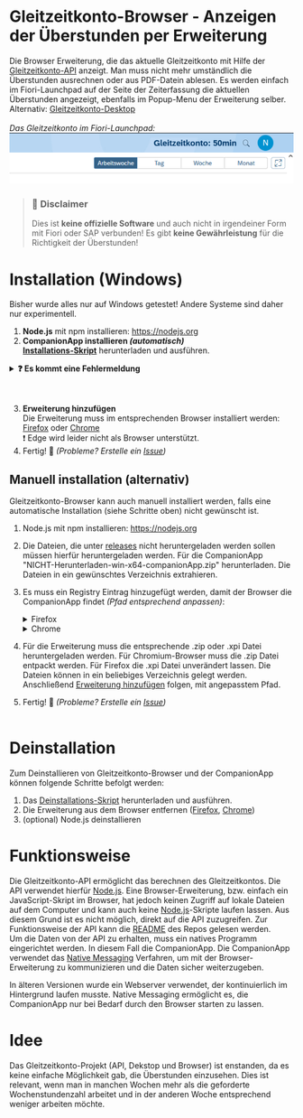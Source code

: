 # Gleitzeitkonto-Browser - Anzeigen der Überstunden per Erweiterung

Die Browser Erweiterung, die das aktuelle Gleitzeitkonto mit Hilfe der [Gleitzeitkonto-API](https://github.com/julius-boettger/gleitzeitkonto-api) anzeigt. Man muss nicht mehr umständlich die Überstunden ausrechnen oder aus PDF-Datein ablesen. Es werden einfach im Fiori-Launchpad auf der Seite der Zeiterfassung die aktuellen Überstunden angezeigt, ebenfalls im Popup-Menu der Erweiterung selber.
Alternativ: [Gleitzeitkonto-Desktop](https://github.com/julius-boettger/gleitzeitkonto-desktop)
<br><br>
*Das Gleitzeitkonto im Fiori-Launchpad:*
<br>
![Gleitzeitkonto im Fiori-Launchpad](./Assets/GleitzeitkontoFioriLaunchpad.png)

> ### 🚨 Disclaimer
> Dies ist **keine offizielle Software** und auch nicht in irgendeiner Form mit Fiori oder SAP verbunden! Es gibt **keine Gewährleistung** für die Richtigkeit der Überstunden!

# Installation (Windows)
Bisher wurde alles nur auf Windows getestet! Andere Systeme sind daher nur experimentell.
1. **Node.js** mit npm installieren: https://nodejs.org
2. <b>CompanionApp installieren <i>(automatisch)</i></b><br>
   **[Installations-Skript](https://github.com/NilsPvR/Gleitzeitkonto-Browser/releases/latest/download/install_Gleitzeitkonto-Browser-GUI.hta)** herunterladen und ausführen.

<details><summary><b>❓ Es kommt eine Fehlermeldung</b></summary>
    <details><summary><b>Fehler:</b> "Die Sicherheitseinstellungen des Computers..."</summary>
        <i>Die Fehlermeldung sieht folgendermaßen aus:</i><br>
        <img src="Assets/installation-script-error.png" alt="Fehlermeldung für Sicherheitseinstellungen des Computers." style="width: 50%;">
        <br><br>
        <ol>
            <li>Installations-Programm schließen</li>
            <li>Rechtsklick auf die Datei (Installations-Skript) -> Eigenschaften</li>
            <li>Unter Sicherheit: Häkchen bei "Zulassen" setzen -> OK<br>
                <img src="Assets/installation-allow-external.png" alt="Screenshot zum Zulassen des Installations-Scripts.">
            </li>
            <li>Installation erneut starten</li>
        </ol>
    </details>

</details>
<br><br>

3. **Erweiterung hinzufügen**<br>
Die Erweiterung muss im entsprechenden Browser installiert werden: [Firefox](https://github.com/NilsPvR/Gleitzeitkonto-Browser/wiki/Firefox-Installation) oder [Chrome](https://github.com/NilsPvR/Gleitzeitkonto-Browser/wiki/Chrome-Installation)<br>
❗ Edge wird leider nicht als Browser unterstützt.
1. Fertig! 🥳 *(Probleme? Erstelle ein [Issue](https://github.com/NilsPvR/Gleitzeitkonto-Browser/issues))*


## Manuell installation (alternativ)
Gleitzeitkonto-Browser kann auch manuell installiert werden, falls eine automatische Installation (siehe Schritte oben) nicht gewünscht ist.<br>
1. Node.js mit npm installieren: https://nodejs.org
2. Die Dateien, die unter [releases](https://github.com/NilsPvR/Gleitzeitkonto-Browser/releases) nicht heruntergeladen werden sollen müssen hierfür heruntergeladen werden. Für die CompanionApp "NICHT-Herunterladen-win-x64-companionApp.zip" herunterladen. Die Dateien in ein gewünschtes Verzeichnis extrahieren.
3. Es muss ein Registry Eintrag hinzugefügt werden, damit der Browser die CompanionApp findet *(Pfad entsprechend anpassen)*:<br>
    <details><summary>Firefox</summary>
    <pre><code>REG ADD "HKEY_CURRENT_USER\Software\Mozilla\NativeMessagingHosts\gleitzeitkonto_browser_companionapp" /ve /t REG_SZ /d "PFAD_ZUM_ORDNER\CompanionApp\manifest.json" /f</code></pre>
    </details>
    <details><summary>Chrome</summary>
    <pre><code>REG ADD "HKEY_CURRENT_USER\Software\Google\Chrome\NativeMessagingHosts\gleitzeitkonto_browser_companionapp" /ve /t REG_SZ /d "PFAD_ZUM_ORDNER\CompanionApp\manifest-chromium.json" /f</code></pre>
    </details>

4. Für die Erweiterung muss die entsprechende .zip oder .xpi Datei heruntergeladen werden. Für Chromium-Browser muss die .zip Datei entpackt werden. Für Firefox die .xpi Datei unverändert lassen. Die Dateien können in ein beliebiges Verzeichnis gelegt werden. Anschließend [Erweiterung hinzufügen](#installation-windows) folgen, mit angepasstem Pfad.
5. Fertig! 🥳 *(Probleme? Erstelle ein [Issue](https://github.com/NilsPvR/Gleitzeitkonto-Browser/issues))*
<br><br>

# Deinstallation
Zum Deinstallieren von Gleitzeitkonto-Browser und der CompanionApp können folgende Schritte befolgt werden:
1. Das [Deinstallations-Skript](https://github.com/NilsPvR/Gleitzeitkonto-Browser/releases/latest/download/uninstall_Gleitzeitkonto-Browser-GUI.hta) herunterladen und ausführen.<br>
2. Die Erweiterung aus dem Browser entfernen ([Firefox](https://support.mozilla.org/de/kb/addons-deaktivieren-oder-deinstallieren), [Chrome](https://support.google.com/chrome_webstore/answer/2664769?hl=de))
3. (optional) Node.js deinstallieren

# Funktionsweise

Die Gleitzeitkonto-API ermöglicht das berechnen des Gleitzeitkontos. Die API verwendet hierfür [Node.js](https://nodejs.org/). Eine Browser-Erweiterung, bzw. einfach ein JavaScript-Skript im Browser, hat jedoch keinen Zugriff auf lokale Dateien auf dem Computer und kann auch keine [Node.js](https://nodejs.org/)-Skripte laufen lassen. Aus diesem Grund ist es nicht möglich, direkt auf die API zuzugreifen. Zur Funktionsweise der API kann die [README](https://github.com/julius-boettger/gleitzeitkonto-api#readme) des Repos gelesen werden.<br>
Um die Daten von der API zu erhalten, muss ein natives Programm eingerichtet werden. In diesem Fall die CompanionApp. Die CompanionApp verwendet das [Native Messaging](https://developer.mozilla.org/en-US/docs/Mozilla/Add-ons/WebExtensions/Native_messaging) Verfahren, um mit der Browser-Erweiterung zu kommunizieren und die Daten sicher weiterzugeben.<br>

In älteren Versionen wurde ein Webserver verwendet, der kontinuierlich im Hintergrund laufen musste. Native Messaging ermöglicht es, die CompanionApp nur bei Bedarf durch den Browser starten zu lassen.<br>

# Idee
Das Gleitzeitkonto-Projekt (API, Dekstop und Browser) ist enstanden, da es keine einfache Möglichkeit gab, die Überstunden einzusehen. Dies ist relevant, wenn man in manchen Wochen mehr als die geforderte Wochenstundenzahl arbeitet und in der anderen Woche entsprechend weniger arbeiten möchte.
